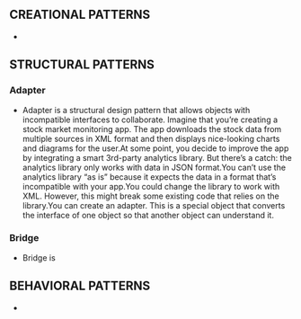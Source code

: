 ## CREATIONAL PATTERNS
*

## STRUCTURAL PATTERNS
### Adapter 
* Adapter is a structural design pattern that allows objects with incompatible interfaces to collaborate.
Imagine that you’re creating a stock market monitoring app. The app downloads the stock data from multiple sources in XML format and then displays nice-looking charts and diagrams for the user.At some point, you decide to improve the app by integrating a smart 3rd-party analytics library. But there’s a catch: the analytics library only works with data in JSON format.You can’t use the analytics library “as is” because it expects the data in a format that’s incompatible with your app.You could change the library to work with XML. However, this might break some existing code that relies on the library.You can create an adapter. This is a special object that converts the interface of one object so that another object can understand it.
### Bridge
* Bridge is




## BEHAVIORAL PATTERNS
*
